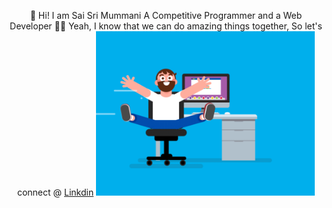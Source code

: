<p align="center">👋 Hi! I am Sai Sri Mummani
A Competitive Programmer and a Web Developer 👨‍💻
Yeah, I know that we can do amazing things together,
  So let's connect @ <a href="https://www.linkedin.com/in/sai-sri-mummani-8800a91a9/">Linkdin</a> 
<img src="https://raw.githubusercontent.com/himanshu010/himanshu010/master/1.gif" width="350" title="hover text"> </p>

